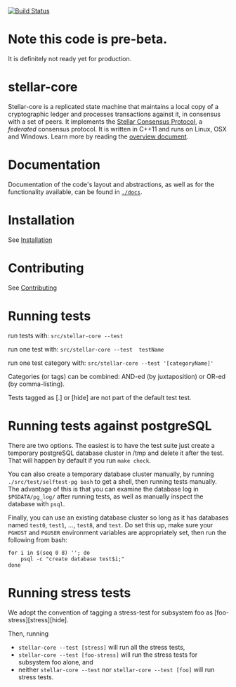 [![Build Status](https://travis-ci.org/stellar/stellar-core.svg?branch=auto)](https://travis-ci.org/stellar/stellar-core)

# Note this code is pre-beta. 
It is definitely not ready yet for production.
 
# stellar-core

Stellar-core is a replicated state machine that maintains a local copy of a cryptographic ledger and processes transactions against it, in consensus with a set of peers.
It implements the [Stellar Consensus Protocol](https://github.com/stellar/stellar-core/blob/master/src/scp/readme.md), a _federated_ consensus protocol.
It is written in C++11 and runs on Linux, OSX and Windows.
Learn more by reading the [overview document](https://github.com/stellar/stellar-core/blob/master/docs/readme.md).

# Documentation

Documentation of the code's layout and abstractions, as well as for the
functionality available, can be found in
[`./docs`](https://github.com/stellar/stellar-core/tree/master/docs).

# Installation

See [Installation](./INSTALL.md)

# Contributing

See [Contributing](./CONTRIBUTING.md)

# Running tests

run tests with:
  `src/stellar-core --test`

run one test with:
  `src/stellar-core --test  testName`

run one test category with:
  `src/stellar-core --test '[categoryName]'`

Categories (or tags) can be combined: AND-ed (by juxtaposition) or OR-ed (by comma-listing).

Tests tagged as [.] or [hide] are not part of the default test test.

# Running tests against postgreSQL

There are two options.  The easiest is to have the test suite just
create a temporary postgreSQL database cluster in /tmp and delete it
after the test.  That will happen by default if you run `make check`.

You can also create a temporary database cluster manually, by running
`./src/test/selftest-pg bash` to get a shell, then running tests
manually.  The advantage of this is that you can examine the database
log in `$PGDATA/pg_log/` after running tests, as well as manually
inspect the database with `psql`.

Finally, you can use an existing database cluster so long as it has
databases named `test0`, `test1`, ..., `test8`, and `test`.  Do set
this up, make sure your `PGHOST` and `PGUSER` environment variables
are appropriately set, then run the following from bash:

    for i in $(seq 0 8) ''; do
        psql -c "create database test$i;"
    done

# Running stress tests
We adopt the convention of tagging a stress-test for subsystem foo as [foo-stress][stress][hide].

Then, running
* `stellar-core --test [stress]` will run all the stress tests,
* `stellar-core --test [foo-stress]` will run the stress tests for subsystem foo alone, and
* neither `stellar-core --test` nor `stellar-core --test [foo]` will run stress tests.

